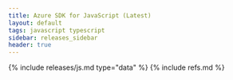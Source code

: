 ```yaml
---
title: Azure SDK for JavaScript (Latest)
layout: default
tags: javascript typescript
sidebar: releases_sidebar
header: true
---
```

{% include releases/js.md type="data" %}
{% include refs.md %}
